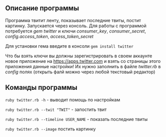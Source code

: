 ## Описание программы

Программа твитит ленту, показывает последние твиты, постит картинку.
Запускается через консоль.
Для работы с программой потребуется *gem twitter* и ключи *consumer_key*, *consumer_secret*, *config.access_token*, *access_token_secret*

Для установки гема введите в консоли `gem install twitter`

Что бы взять ключи вы должны зарегистрировать в своем аккаунте новое приложение на https://apps.twitter.com
и взять со страницы этого приложения данные настройки!
Их нужно заполнить в файле *twitter.rb* в *config* полях (открыть фалй можно через любой текстовый редактор)

## Команды программы

`ruby twitter.rb -h` - выводит помощь по настройкам

`ruby twitter.rb --twit "TWIT"` - запостить твит

`ruby twitter.rb --timeline USER_NAME` - показать последние твиты

`ruby twitter.rb --image` постить картинку
